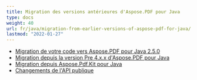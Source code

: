 ```yaml
---
title: Migration des versions antérieures d'Aspose.PDF pour Java
type: docs
weight: 40
url: fr/java/migration-from-earlier-versions-of-aspose-pdf-for-java/
lastmod: "2022-01-27"
---
```


- [Migration de votre code vers Aspose.PDF pour Java 2.5.0](/pdf/java/migrating-your-code-to-aspose-pdf-for-java-2-5-0/)
- [Migration depuis la version Pre 4.x.x d'Aspose.PDF pour Java](/pdf/java/migration-from-pre-4-x-x-version-of-aspose-pdf-for-java/)
- [Migration depuis Aspose.Pdf.Kit pour Java](/pdf/java/migration-from-aspose-pdf-kit-for-java/)
- [Changements de l'API publique](/pdf/java/public-api-changes/)